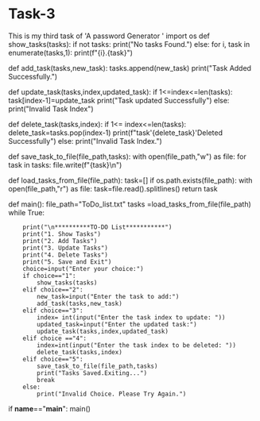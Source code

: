 # Task-3
This is my third task of 'A password Generator '
import os
def show_tasks(tasks):
    if not tasks:
        print("No tasks Found.")
    else:
        for i, task in enumerate(tasks,1):
            print(f"{i}.{task}")

def add_task(tasks,new_task):
    tasks.append(new_task)
    print("Task Added Successfully.")
 
def update_task(tasks,index,updated_task):
    if 1<=index<=len(tasks):
        task[index-1]=update_task 
        print("Task updated Successfully")
    else:
        print("Invalid Task Index") 
    
def delete_task(tasks,index):
    if 1<= index<=len(tasks):
        delete_task=tasks.pop(index-1)
        print(f"task'{delete_task}'Deleted Successfully")
    else:
        print("Invalid Task Index.")               
                    
def save_task_to_file(file_path,tasks):
    with open(file_path,"w") as file:
        for task in tasks:
            file.write(f"{task}\n")
            
            
def load_tasks_from_file(file_path):
    task=[]
    if os.path.exists(file_path):
        with open(file_path,"r") as file:
            task=file.read().splitlines()
    return task    


def main():
    file_path="ToDo_list.txt"
    tasks =load_tasks_from_file(file_path)
    while True:
        
        print("\n**********TO-DO List***********")
        print("1. Show Tasks")
        print("2. Add Tasks")
        print("3. Update Tasks")
        print("4. Delete Tasks")
        print("5. Save and Exit")
        choice=input("Enter your choice:")
        if choice=="1":
            show_tasks(tasks)
        elif choice=="2":
            new_task=input("Enter the task to add:")
            add_task(tasks,new_task)  
        elif choice=="3":
            index= int(input("Enter the task index to update: "))
            updated_task=input("Enter the updated task:")
            update_task(tasks,index,updated_task)
        elif choice =="4":
            index=int(input("Enter the task index to be deleted: "))
            delete_task(tasks,index)  
        elif choice=="5":
            save_task_to_file(file_path,tasks)
            print("Tasks Saved.Exiting...")
            break
        else:
            print("Invalid Choice. Please Try Again.")            

if __name__=="__main__":
    main()

